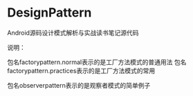 # DesignPattern
Android源码设计模式解析与实战读书笔记源代码

说明：

包名factorypattern.normal表示的是工厂方法模式的普通用法
包名factorypattern.practices表示的是工厂方法模式的常用

包名observerpattern表示的是观察者模式的简单例子

